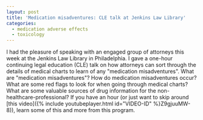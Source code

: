 ```yaml
---
layout: post
title: 'Medication misadventures: CLE talk at Jenkins Law Library'
categories:
  - medication adverse effects
  - toxicology
---
```



I had the pleasure of speaking with an engaged group of attorneys this week at the Jenkins Law Library in Philadelphia. I gave a one-hour continuing legal education (CLE) talk on how attorneys can sort through the details of medical charts to learn of any "medication misadventures". What are "medication misadventures"? How do medication misadventures occur? What are some red flags to look for when going through medical charts? What are some valuable sources of drug information for the non-healthcare-professional? If you have an hour (or just want to skip around [this video]({% include youtubeplayer.html id=&quot;VIDEO-ID&quot; %}Z9gjuuMW-8)), learn some of this and more from this program.